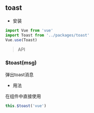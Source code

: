 ## toast

- 安装

 ```js
import Vue from 'vue'
import Toast from '../packages/toast'
Vue.use(Toast)
 ```

> API

### $toast(msg)

弹出toast消息

- 用法

在组件中直接使用

```js
this.$toast('vue')
```